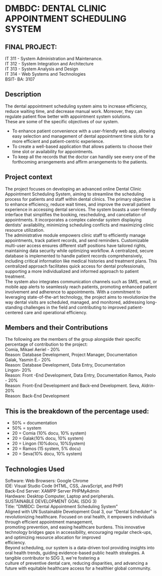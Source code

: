 # DMBDC: DENTAL CLINIC  APPOINTMENT  SCHEDULING SYSTEM


## FINAL PROJECT: 
IT 311 - System Administration and Maintenance.<br>
IT 312 - System Integration and Architecture<br>
IT 313 - System Analysis and Design<br>
IT 314 - Web Systems and Technologies<br>
BSIT- BA: 3107<br>
## Description
The dental appointment scheduling system aims to increase efficiency, reduce waiting time, and decrease manual work. Moreover, they can regulate patient flow better with appointment system solutions.<br>
These are some of the specific objectives of our system.<br>
- To enhance patient convenience with a user-friendly web app, allowing easy selection and management of dental appointment time slots for a more efficient and patient-centric experience.<br>
- To create a well-based application that allows patients to choose their time slot or availability for appointments.<br>
- To keep all the records that the doctor can handily see every one of the forthcoming arrangements and affirm arrangements to the patients.<br>


## Project context
The project focuses on developing an advanced online Dental Clinic Appointment Scheduling System, aiming to streamline the scheduling process for patients and staff within dental clinics. The primary objective is to enhance efficiency, reduce wait times, and improve the overall patient experience in accessing dental services. The system boasts a user-friendly interface that simplifies the booking, rescheduling, and cancellation of appointments. It incorporates a complex calendar system displaying dentists' availability, minimizing scheduling conflicts and maximizing clinic resource utilization.<br>
The administrative module empowers clinic staff to efficiently manage appointments, track patient records, and send reminders. Customizable multi-user access ensures different staff positions have tailored rights, maintaining data security while optimizing workflow. A centralized, secure database is implemented to handle patient records comprehensively, including critical information like medical histories and treatment plans. This centralized approach facilitates quick access for dental professionals, supporting a more individualized and informed approach to patient treatment.<br>
The system also integrates communication channels such as SMS, email, or mobile app alerts to seamlessly reach patients, promoting enhanced patient involvement and adherence to appointments. With a commitment to leveraging state-of-the-art technology, the project aims to revolutionize the way dental visits are scheduled, managed, and monitored, addressing long-standing challenges in the field and contributing to improved patient-centered care and operational efficiency.<br>

## Members and their Contributions
The following are the members of the group alongside their specific percentage of contribution to the project: <br>
Comia, Mikael Aeriel - 20%<br>
Reason: Database Development, Project Manager, Documentation<br>
 Galak, Yasmin E.- 20%<br>
Reason:  Database Development, Data Entry, Documentation<br>
Lingon- 20%<br>
Reason: Front -End Development, Data Entry, Documentation
Ramos, Paolo - 20%<br>
Reason: Front-End Development and Back-end Development.
Seva, Aldrin- 20%<br>
Reason: Back-End Development <br>


## This is the breakdown of the percentage used:
- 50% = documentation<br>
- 50% = system<br>
- 20 = Comia (10% docu, 10% system)<br>
- 20 = Galak(10% docu, 10% system)<br>
- 20 = Lingon (10%docu, 10%System)<br>
- 20 = Ramos (15 system, 5% docu)<br>
- 20 = Seva(10% docu, 10% system)<br>



## Technologies Used
Software: Web Browsers: Google Chrome<br>
IDE: Visual Studio Code (HTML, CSS, JavaScript, and PHP)<br>
Back-End Server: XAMPP Server PHPMyAdmin<br>
Hardware: Desktop Computer, Laptop and peripherals.<br>
SUSTAINABLE DEVELOPMENT GOAL (SDG 3)<br>
Title: "DMBDC: Dental Appointment Scheduling System"<br>
Aligned with UN Sustainable Development Goal 3, our "Dental Scheduler" is revolutionizing healthcare. Focused on oral health, it empowers individuals through efficient appointment management, <br>promoting prevention, and easing healthcare burdens. This innovative technology bridges gaps in accessibility, encouraging regular check-ups, and optimizing resource allocation for improved <br>efficiency.<br>
Beyond scheduling, our system is a data-driven tool providing insights into oral health trends, guiding evidence-based public health strategies. A tangible contributor to SDG 3, we're fostering a <br>culture of preventive dental care, reducing disparities, and advancing a future with equitable healthcare access for a healthier global community.<br>



